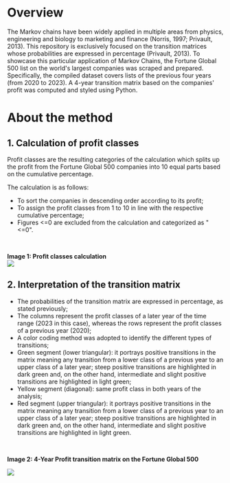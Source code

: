 # Overview
The Markov chains have been widely applied in multiple areas from physics, engineering and biology to marketing and finance (Norris, 1997; Privault, 2013). This repository is exclusively focused on the transition matrices whose probabilities are expressed in percentage (Privault, 2013). To showcase this particular application of Markov Chains, the Fortune Global 500 list on the world's largest companies was scraped and prepared. Specifically, the compiled dataset covers lists of the previous four years (from 2020 to 2023). A 4-year transition matrix based on the companies' profit was computed and styled using Python.

# About the method
## 1. Calculation of profit classes
Profit classes are the resulting categories of the calculation which splits up the profit from the Fortune Global 500 companies into 10 equal parts based on the cumulative percentage.

The calculation is as follows:
+ To sort the companies in descending order according to its profit;
+ To assign the profit classes from 1 to 10 in line with the respective cumulative percentage;
+ Figures <=0 are excluded from the calculation and categorized as "<=0".
<br>

**Image 1: Profit classes calculation**
<br>
![](https://github.com/IvoDSBarros/transition-matrices/blob/35e7e9784bce96f5a58de1114c148efc72294435/output/png/transition_matrices_calculation_support.PNG)


## 2. Interpretation of the transition matrix
+ The probabilities of the transition matrix are expressed in percentage, as stated previously;
+ The columns represent the profit classes of a later year of the time range (2023 in this case), whereas the rows represent the profit classes of a previous year (2020);
+ A color coding method was adopted to identify the different types of transitions;
+ Green segment (lower triangular): it portrays positive transitions in the matrix meaning any transition from a lower class of a previous year to an upper class of a later year; steep positive transitions are highlighted in dark green and, on the other hand, intermediate and slight positive transitions are highlighted in light green;
+ Yellow segment (diagonal): same profit class in both years of the analysis;
+ Red segment (upper triangular): it portrays positive transitions in the matrix meaning any transition from a lower class of a previous year to an upper class of a later year; steep positive transitions are highlighted in dark green and, on the other hand, intermediate and slight positive transitions are highlighted in light green.
<br>

**Image 2: 4-Year Profit transition matrix on the Fortune Global 500**
<br>

![](https://github.com/IvoDSBarros/transition-matrices/blob/9c568ccbc3c743a67c7de10a21c09064f50f45c4/output/png/transition_matrices_4_year_profit_tm.PNG)
